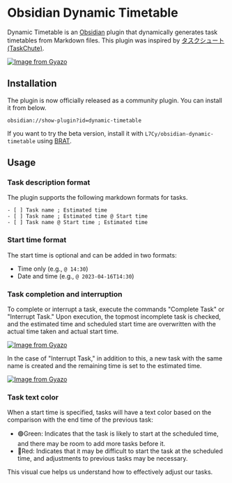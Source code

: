 # Obsidian Dynamic Timetable

Dynamic Timetable is an [Obsidian](https://obsidian.md/) plugin that dynamically generates task timetables from Markdown files. This plugin was inspired by [タスクシュート(TaskChute)](https://cyblog.biz/pro/taskchute2/index2.php).

[![Image from Gyazo](https://i.gyazo.com/6f1eb253ff398b6cafb3ac8835925753.png)](https://gyazo.com/6f1eb253ff398b6cafb3ac8835925753)

## Installation

The plugin is now officially released as a community plugin. You can install it from below.

```
obsidian://show-plugin?id=dynamic-timetable
```

If you want to try the beta version, install it with `L7Cy/obsidian-dynamic-timetable` using [BRAT](https://github.com/TfTHacker/obsidian42-brat).

## Usage

### Task description format

The plugin supports the following markdown formats for tasks.

```
- [ ] Task name ; Estimated time
- [ ] Task name ; Estimated time @ Start time
- [ ] Task name @ Start time ; Estimated time
```

### Start time format

The start time is optional and can be added in two formats:

- Time only (e.g., `@ 14:30`)
- Date and time (e.g., `@ 2023-04-16T14:30`)

### Task completion and interruption

To complete or interrupt a task, execute the commands "Complete Task" or "Interrupt Task." Upon execution, the topmost incomplete task is checked, and the estimated time and scheduled start time are overwritten with the actual time taken and actual start time.

[![Image from Gyazo](https://i.gyazo.com/687f9193d6f01d1eb4f1e05b7ccda84b.gif)](https://gyazo.com/687f9193d6f01d1eb4f1e05b7ccda84b)

In the case of "Interrupt Task," in addition to this, a new task with the same name is created and the remaining time is set to the estimated time.

[![Image from Gyazo](https://i.gyazo.com/526d2f3eaa20b533dffc2093a6758d9b.gif)](https://gyazo.com/526d2f3eaa20b533dffc2093a6758d9b)

### Task text color

When a start time is specified, tasks will have a text color based on the comparison with the end time of the previous task:

- 🟢Green: Indicates that the task is likely to start at the scheduled time, and there may be room to add more tasks before it.
- 🔴Red: Indicates that it may be difficult to start the task at the scheduled time, and adjustments to previous tasks may be necessary.

This visual cue helps us understand how to effectively adjust our tasks.
